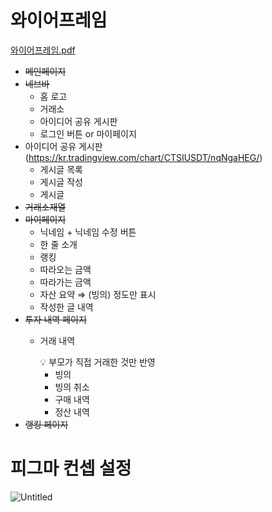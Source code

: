 # 와이어프레임

[와이어프레임.pdf](https://prod-files-secure.s3.us-west-2.amazonaws.com/6459fb77-8380-46eb-9450-d0f4245a3f7b/c3e2bfc1-3efc-4a2c-9506-5599f58b1c51/%EC%99%80%EC%9D%B4%EC%96%B4%ED%94%84%EB%A0%88%EC%9E%84.pdf)

- ~~메인페이지~~
- ~~네브바~~
    - 홈 로고
    - 거래소
    - 아이디어 공유 게시판
    - 로그인 버튼 or 마이페이지
- 아이디어 공유 게시판 (https://kr.tradingview.com/chart/CTSIUSDT/nqNgaHEG/)
    - 게시글 목록
    - 게시글 작성
    - 게시글
- ~~거래소재열~~
- ~~마이페이지~~
    - 닉네임 + 닉네임 수정 버튼
    - 한 줄 소개
    - 랭킹
    - 따라오는 금액
    - 따라가는 금액
    - 자산 요약 ⇒ (빙의) 정도만 표시
    - 작성한 글 내역
- ~~투자 내역 페이지~~
    - 거래 내역
        
        <aside>
        💡 부모가 직접 거래한 것만 반영
        
        </aside>
        
        - 빙의
        - 빙의 취소
        - 구매 내역
        - 정산 내역
- ~~랭킹 페이지~~

# 피그마 컨셉 설정

![Untitled](https://prod-files-secure.s3.us-west-2.amazonaws.com/6459fb77-8380-46eb-9450-d0f4245a3f7b/506a7651-ea80-4053-9dca-7a9074c0c758/Untitled.png)
